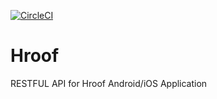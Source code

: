 [![CircleCI](https://circleci.com/gh/tbisscom/hroof.svg?style=svg)](https://circleci.com/gh/tbisscom/hroof)


# Hroof
RESTFUL API for Hroof Android/iOS Application




